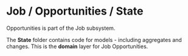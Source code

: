 # Job / Opportunities / State

Opportunities is part of the Job subsystem.
  
The **State** folder contains code for models - including aggregates and changes. This is the **domain** layer for Job Opportunities.
